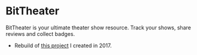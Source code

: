 # BitTheater
BitTheater is your ultimate theater show resource. Track your shows, share reviews and collect badges.
* Rebuild of [this project](https://github.com/brittanyrw/bittheaterv1) I created in 2017.
